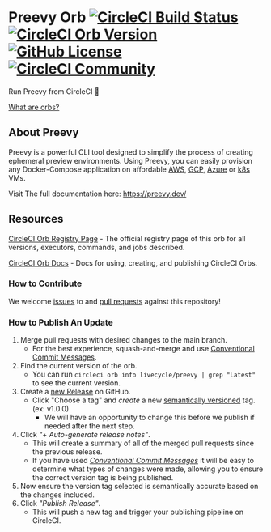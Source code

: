 # Preevy Orb [![CircleCI Build Status](https://circleci.com/gh/livecycle/preevy.svg?style=shield "CircleCI Build Status")](https://circleci.com/gh/livecycle/preevy) [![CircleCI Orb Version](https://badges.circleci.com/orbs/livecycle/preevy.svg)](https://circleci.com/developer/orbs/orb/livecycle/preevy) [![GitHub License](https://img.shields.io/badge/license-MIT-lightgrey.svg)](https://raw.githubusercontent.com/livecycle/preevy/master/LICENSE) [![CircleCI Community](https://img.shields.io/badge/community-CircleCI%20Discuss-343434.svg)](https://discuss.circleci.com/c/ecosystem/orbs)


Run Preevy from CircleCI 🤘

[What are orbs?](https://circleci.com/orbs/)


## About Preevy

Preevy is a powerful CLI tool designed to simplify the process of creating ephemeral preview environments.
Using Preevy, you can easily provision any Docker-Compose application on affordable [AWS](https://preevy.dev/drivers/aws-lightsail), [GCP](https://preevy.dev/drivers/gcp-gce), [Azure](https://azure.microsoft.com/en-us) or [k8s](https://preevy.dev/drivers/kube-pod) VMs.

Visit The full documentation here: https://preevy.dev/


## Resources

[CircleCI Orb Registry Page](https://circleci.com/developer/orbs/orb/livecycle/preevy) - The official registry page of this orb for all versions, executors, commands, and jobs described.

[CircleCI Orb Docs](https://circleci.com/docs/orb-intro/#section=configuration) - Docs for using, creating, and publishing CircleCI Orbs.

### How to Contribute

We welcome [issues](https://github.com/livecycle/preevy/issues) to and [pull requests](https://github.com/livecycle/preevy/pulls) against this repository!

### How to Publish An Update
1. Merge pull requests with desired changes to the main branch.
    - For the best experience, squash-and-merge and use [Conventional Commit Messages](https://conventionalcommits.org/).
2. Find the current version of the orb.
    - You can run `circleci orb info livecycle/preevy | grep "Latest"` to see the current version.
3. Create a [new Release](https://github.com/livecycle/preevy/releases/new) on GitHub.
    - Click "Choose a tag" and _create_ a new [semantically versioned](http://semver.org/) tag. (ex: v1.0.0)
      - We will have an opportunity to change this before we publish if needed after the next step.
4.  Click _"+ Auto-generate release notes"_.
    - This will create a summary of all of the merged pull requests since the previous release.
    - If you have used _[Conventional Commit Messages](https://conventionalcommits.org/)_ it will be easy to determine what types of changes were made, allowing you to ensure the correct version tag is being published.
5. Now ensure the version tag selected is semantically accurate based on the changes included.
6. Click _"Publish Release"_.
    - This will push a new tag and trigger your publishing pipeline on CircleCI.    